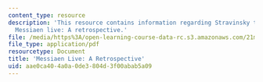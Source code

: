 ```yaml
---
content_type: resource
description: 'This resource contains information regarding Stravinsky to the present:
  Messiaen live: A retrospective.'
file: /media/https%3A/open-learning-course-data-rc.s3.amazonaws.com/21m-260-stravinsky-to-the-present-spring-2016/aae0ca404a0a0de3804d3f00abab5a09_MIT21M_260S16_MessaienLive.pdf
file_type: application/pdf
resourcetype: Document
title: 'Messiaen Live: A Retrospective'
uid: aae0ca40-4a0a-0de3-804d-3f00abab5a09
---
```

